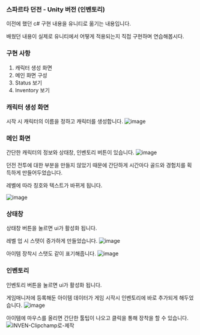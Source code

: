 ### 스파르타 던전 - Unity  버전 (인벤토리)


이전에 했던 c# 구현 내용을 유니티로 옮기는 내용입니다.


배웠던 내용이 실제로 유니티에서 어떻게 적용되는지 직접 구현하며 연습해봅시다.


### 구현 사항
1. 캐릭터 생성 화면
2. 메인 화면 구성   
3. Status 보기
4. Inventory 보기

 

### 캐릭터 생성 화면
시작 시 캐릭터의 이름을 정하고 캐릭터를 생성합니다.
![image](https://github.com/user-attachments/assets/5080e878-496b-49bf-af04-18ac518f9fc8)



### 메인 화면
간단한 캐릭터의 정보와 상태창, 인벤토리 버튼이 있습니다.
![image](https://github.com/user-attachments/assets/0e636a25-0147-4c7d-8275-0a9ea23db165)


던전 전투에 대한 부분을 만들지 않았기 때문에 간단하게 시간마다 골드와 경험치를 획득하게 만들어두었습니다.


레벨에 따라 칭호와 텍스트가 바뀌게 됩니다.


![image](https://github.com/user-attachments/assets/42859454-f34e-46e7-b012-973831000e3d)




### 상태창
상태창 버튼을 눌르면 ui가 활성화 됩니다.


레벨 업 시 스탯이 증가하게 만들었습니다.
![image](https://github.com/user-attachments/assets/48ff16f2-eb17-4dbc-b28d-53790a0d177d)


아이템 장착시 스탯도 같이 표기해줍니다.
![image](https://github.com/user-attachments/assets/c8ae81d2-e246-4f3b-8f52-cb58cb2d254f)




### 인벤토리
인벤토리 버튼을 눌르면 ui가 활성화 됩니다.


게임매니저에 등록해둔 아이템 데이터가 게임 시작시 인벤토리에 바로 추가되게 해두었습니다.
![image](https://github.com/user-attachments/assets/9a1757a0-8afa-44fd-ae8b-9a296cf740fc)


아이템에 마우스를 올리면 간단한 툴팁이 나오고 클릭을 통해 장착을 할 수 있습니다.
![INVEN-Clipchamp로-제작](https://github.com/user-attachments/assets/382461ae-7b31-4226-b380-57e64ffacac0)
